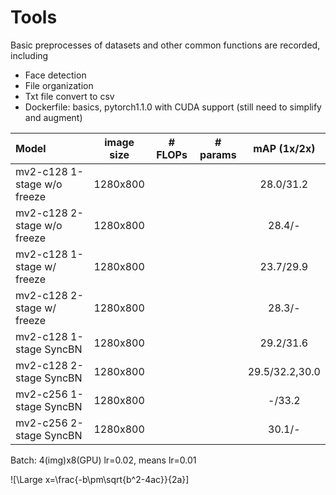 # Tools
Basic preprocesses of datasets and other common functions are recorded, including
- Face detection
- File organization
- Txt file convert to csv
- Dockerfile: basics, pytorch1.1.0 with CUDA support (still need to simplify and augment) 


| Model         | image size | # FLOPs | # params | mAP (1x/2x) |
| :------------ |:----------:|:-------:|:--------:|:-------------:|
| mv2-c128 1-stage w/o freeze | 1280x800 |  | 　| 28.0/31.2 |
| mv2-c128 2-stage w/o freeze | 1280x800 |  | 　| 28.4/- |
| mv2-c128 1-stage w/ freeze  | 1280x800 |  | 　| 23.7/29.9 |
| mv2-c128 2-stage w/ freeze  | 1280x800 |  | 　| 28.3/- |
| mv2-c128 1-stage SyncBN     | 1280x800 |  | 　| 29.2/31.6 |
| mv2-c128 2-stage SyncBN     | 1280x800 |  | 　| 29.5/32.2,30.0 |
| mv2-c256 1-stage SyncBN     | 1280x800 |  | 　| -/33.2 |
| mv2-c256 2-stage SyncBN     | 1280x800 |  | 　| 30.1/- |


Batch: 4(img)x8(GPU) lr=0.02, means lr=0.01 

![\Large x=\frac{-b\pm\sqrt{b^2-4ac}}{2a}]
